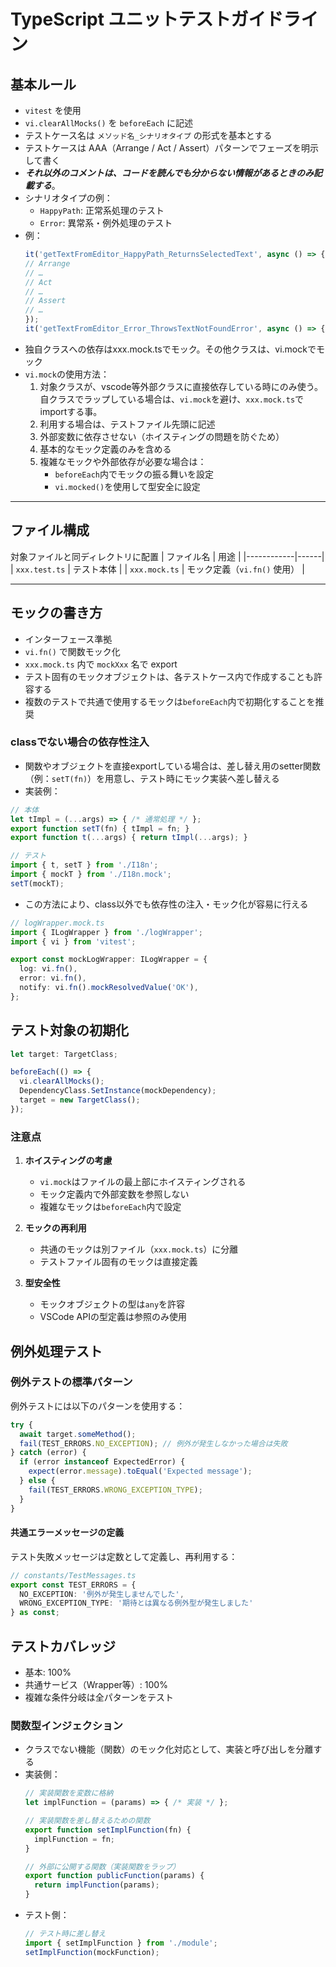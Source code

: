 # TypeScript ユニットテストガイドライン

## 基本ルール

- `vitest` を使用
- `vi.clearAllMocks()` を `beforeEach` に記述
- テストケース名は `メソッド名_シナリオタイプ` の形式を基本とする
- テストケースは AAA（Arrange / Act / Assert）パターンでフェーズを明示して書く
- **_それ以外のコメントは、コードを読んでも分からない情報があるときのみ記載する_**。
- シナリオタイプの例：
  - `HappyPath`: 正常系処理のテスト
  - `Error`: 異常系・例外処理のテスト
- 例：
  ```typescript
  it('getTextFromEditor_HappyPath_ReturnsSelectedText', async () => {
  // Arrange
  // …
  // Act
  // …
  // Assert
  // …
  });
  it('getTextFromEditor_Error_ThrowsTextNotFoundError', async () => {});
  ```
- 独自クラスへの依存はxxx.mock.tsでモック。その他クラスは、vi.mockでモック
- `vi.mock`の使用方法：
  1. 対象クラスが、vscode等外部クラスに直接依存している時にのみ使う。自クラスでラップしている場合は、`vi.mock`を避け、`xxx.mock.ts`でimportする事。
  2. 利用する場合は、テストファイル先頭に記述
  3. 外部変数に依存させない（ホイスティングの問題を防ぐため）
  4. 基本的なモック定義のみを含める
  5. 複雑なモックや外部依存が必要な場合は：
     - `beforeEach`内でモックの振る舞いを設定
     - `vi.mocked()`を使用して型安全に設定

---

## ファイル構成
対象ファイルと同ディレクトリに配置
| ファイル名 | 用途 |
|------------|------|
| `xxx.test.ts` | テスト本体 |
| `xxx.mock.ts` | モック定義（`vi.fn()` 使用） |

---

## モックの書き方

- インターフェース準拠
- `vi.fn()` で関数モック化
- `xxx.mock.ts` 内で `mockXxx` 名で export
- テスト固有のモックオブジェクトは、各テストケース内で作成することも許容する
- 複数のテストで共通で使用するモックは`beforeEach`内で初期化することを推奨

### classでない場合の依存性注入

- 関数やオブジェクトを直接exportしている場合は、差し替え用のsetter関数（例：`setT(fn)`）を用意し、テスト時にモック実装へ差し替える
- 実装例：

```ts
// 本体
let tImpl = (...args) => { /* 通常処理 */ };
export function setT(fn) { tImpl = fn; }
export function t(...args) { return tImpl(...args); }

// テスト
import { t, setT } from './I18n';
import { mockT } from './I18n.mock';
setT(mockT);
```
- この方法により、class以外でも依存性の注入・モック化が容易に行える

```ts
// logWrapper.mock.ts
import { ILogWrapper } from './logWrapper';
import { vi } from 'vitest';

export const mockLogWrapper: ILogWrapper = {
  log: vi.fn(),
  error: vi.fn(),
  notify: vi.fn().mockResolvedValue('OK'),
};
```

## テスト対象の初期化

```ts
let target: TargetClass;

beforeEach(() => {
  vi.clearAllMocks();
  DependencyClass.SetInstance(mockDependency);
  target = new TargetClass();
});
```

### 注意点

1. **ホイスティングの考慮**
   - `vi.mock`はファイルの最上部にホイスティングされる
   - モック定義内で外部変数を参照しない
   - 複雑なモックは`beforeEach`内で設定

2. **モックの再利用**
   - 共通のモックは別ファイル（`xxx.mock.ts`）に分離
   - テストファイル固有のモックは直接定義

3. **型安全性**
   - モックオブジェクトの型は`any`を許容
   - VSCode APIの型定義は参照のみ使用

## 例外処理テスト

### 例外テストの標準パターン
例外テストには以下のパターンを使用する：


```typescript
try {
  await target.someMethod();
  fail(TEST_ERRORS.NO_EXCEPTION); // 例外が発生しなかった場合は失敗
} catch (error) {
  if (error instanceof ExpectedError) {
    expect(error.message).toEqual('Expected message');
  } else {
    fail(TEST_ERRORS.WRONG_EXCEPTION_TYPE);
  }
}
```

#### 共通エラーメッセージの定義
テスト失敗メッセージは定数として定義し、再利用する：
```typescript
// constants/TestMessages.ts
export const TEST_ERRORS = {
  NO_EXCEPTION: '例外が発生しませんでした',
  WRONG_EXCEPTION_TYPE: '期待とは異なる例外型が発生しました'
} as const;
```

## テストカバレッジ

- 基本: 100%
- 共通サービス（Wrapper等）: 100%
- 複雑な条件分岐は全パターンをテスト

### 関数型インジェクション
- クラスでない機能（関数）のモック化対応として、実装と呼び出しを分離する
- 実装側：
  ```typescript
  // 実装関数を変数に格納
  let implFunction = (params) => { /* 実装 */ };
  
  // 実装関数を差し替えるための関数
  export function setImplFunction(fn) {
    implFunction = fn;
  }
  
  // 外部に公開する関数（実装関数をラップ）
  export function publicFunction(params) {
    return implFunction(params);
  }
  ```
- テスト側：
  ```typescript
  // テスト時に差し替え
  import { setImplFunction } from './module';
  setImplFunction(mockFunction);
  ```


